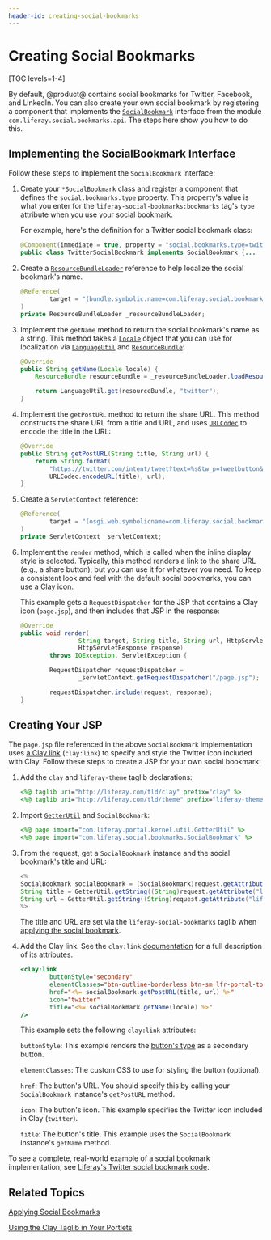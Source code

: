```yaml
---
header-id: creating-social-bookmarks
---
```


# Creating Social Bookmarks

[TOC levels=1-4]

By default, @product@ contains social bookmarks for Twitter, Facebook, and 
LinkedIn. You can also create your own social bookmark by registering a 
component that implements the 
[`SocialBookmark`](@app-ref@/social/latest/javadocs/com/liferay/social/bookmarks/SocialBookmark.html) 
interface from the module 
`com.liferay.social.bookmarks.api`. The steps here show you how to do this. 

## Implementing the SocialBookmark Interface

Follow these steps to implement the `SocialBookmark` interface: 

1.  Create your `*SocialBookmark` class and register a component that defines 
    the `social.bookmarks.type` property. This property's value is what you 
    enter for the `liferay-social-bookmarks:bookmarks` tag's `type` attribute 
    when you use your social bookmark. 

    For example, here's the definition for a Twitter social bookmark class: 

    ```java
    @Component(immediate = true, property = "social.bookmarks.type=twitter")
    public class TwitterSocialBookmark implements SocialBookmark {...
    ```

2.  Create a 
    [`ResourceBundleLoader`](@platform-ref@/7.2-latest/javadocs/portal-kernel/com/liferay/portal/kernel/util/ResourceBundleLoader.html) 
    reference to help localize the social bookmark's name. 

    ```java
    @Reference(
            target = "(bundle.symbolic.name=com.liferay.social.bookmark.twitter)"
    )
    private ResourceBundleLoader _resourceBundleLoader;
    ```

3.  Implement the `getName` method to return the social bookmark's name as a 
    string. This method takes a 
    [`Locale`](https://docs.oracle.com/javase/8/docs/api/java/util/Locale.html) 
    object that you can use for localization via 
    [`LanguageUtil`](@platform-ref@/7.2-latest/javadocs/portal-kernel/com/liferay/portal/kernel/language/LanguageUtil.html) 
    and 
    [`ResourceBundle`](https://docs.oracle.com/javase/8/docs/api/java/util/ResourceBundle.html): 

    ```java
    @Override
    public String getName(Locale locale) {
        ResourceBundle resourceBundle = _resourceBundleLoader.loadResourceBundle(locale);

        return LanguageUtil.get(resourceBundle, "twitter");
    }
    ```

4.  Implement the `getPostURL` method to return the share URL. This method 
    constructs the share URL from a title and URL, and uses 
    [`URLCodec`](@platform-ref@/7.2-latest/javadocs/portal-kernel/com/liferay/portal/kernel/util/URLCodec.html) 
    to encode the title in the URL: 

    ```java
    @Override
    public String getPostURL(String title, String url) {
        return String.format(
            "https://twitter.com/intent/tweet?text=%s&tw_p=tweetbutton&url=%s", 
            URLCodec.encodeURL(title), url);
    }
    ```

5.  Create a `ServletContext` reference: 

    ```java
    @Reference(
            target = "(osgi.web.symbolicname=com.liferay.social.bookmark.twitter)"
    )
    private ServletContext _servletContext;
    ```

6.  Implement the `render` method, which is called when the inline display style 
    is selected. Typically, this method renders a link to the share URL (e.g., a 
    share button), but you can use it for whatever you need. To keep a 
    consistent look and feel with the default social bookmarks, you can use a 
    [Clay icon](/docs/7-2/reference/-/knowledge_base/r/clay-icons). 

    This example gets a `RequestDispatcher` for the JSP that contains a Clay 
    icon (`page.jsp`), and then includes that JSP in the response: 

    ```java
    @Override
    public void render(
                    String target, String title, String url, HttpServletRequest request,
                    HttpServletResponse response)
            throws IOException, ServletException {

            RequestDispatcher requestDispatcher =
                    _servletContext.getRequestDispatcher("/page.jsp");

            requestDispatcher.include(request, response);
    }
    ```

## Creating Your JSP

The `page.jsp` file referenced in the above `SocialBookmark` implementation uses 
[a Clay link](/docs/7-2/reference/-/knowledge_base/r/clay-labels-and-links) 
(`clay:link`) to specify and style the Twitter icon included with Clay. Follow 
these steps to create a JSP for your own social bookmark: 

1.  Add the `clay` and `liferay-theme` taglib declarations: 

    ```jsp
    <%@ taglib uri="http://liferay.com/tld/clay" prefix="clay" %>
    <%@ taglib uri="http://liferay.com/tld/theme" prefix="liferay-theme" %>
    ```

2.  Import 
    [`GetterUtil`](@platform-ref@/7.2-latest/javadocs/portal-kernel/com/liferay/portal/kernel/util/GetterUtil.html) 
    and `SocialBookmark`: 

    ```jsp
    <%@ page import="com.liferay.portal.kernel.util.GetterUtil" %>
    <%@ page import="com.liferay.social.bookmarks.SocialBookmark" %>
    ```

3.  From the request, get a `SocialBookmark` instance and the social bookmark's 
    title and URL: 

    ```java
    <%
    SocialBookmark socialBookmark = (SocialBookmark)request.getAttribute("liferay-social-bookmarks:bookmark:socialBookmark");
    String title = GetterUtil.getString((String)request.getAttribute("liferay-social-bookmarks:bookmark:title"));
    String url = GetterUtil.getString((String)request.getAttribute("liferay-social-bookmarks:bookmark:url"));
    %>
    ```

    The title and URL are set via the `liferay-social-bookmarks` taglib when 
    [applying the social bookmark](/docs/7-2/frameworks/-/knowledge_base/f/applying-social-bookmarks). 

4.  Add the Clay link. See the `clay:link` 
    [documentation](https://clayui.com/docs/components/link.html) 
    for a full description of its attributes. 

    ```jsp
    <clay:link
            buttonStyle="secondary"
            elementClasses="btn-outline-borderless btn-sm lfr-portal-tooltip"
            href="<%= socialBookmark.getPostURL(title, url) %>"
            icon="twitter"
            title="<%= socialBookmark.getName(locale) %>"
    />
    ```

    This example sets the following `clay:link` attributes: 

    `buttonStyle`: This example renders the 
    [button's type](/docs/7-2/reference/-/knowledge_base/r/clay-buttons) 
    as a secondary button. 

    `elementClasses`: The custom CSS to use for styling the button (optional). 

    `href`: The button's URL. You should specify this by calling your 
    `SocialBookmark` instance's `getPostURL` method. 

    `icon`: The button's icon. This example specifies the Twitter icon included 
    in Clay (`twitter`). 

    `title`: The button's title. This example uses the `SocialBookmark` 
    instance's `getName` method. 

To see a complete, real-world example of a social bookmark implementation, see 
[Liferay's Twitter social bookmark code](https://github.com/liferay/liferay-portal/tree/7.2.x/modules/apps/social/social-bookmark-twitter). 

## Related Topics

[Applying Social Bookmarks](/docs/7-2/frameworks/-/knowledge_base/f/applying-social-bookmarks)

[Using the Clay Taglib in Your Portlets](/docs/7-2/reference/-/knowledge_base/r/using-the-clay-taglib-in-your-portlets)
